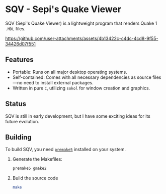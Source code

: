 # SQV - Sepi's Quake Viewer

SQV (Sepi's Quake Viewer) is a lightweight program that renders Quake 1 `.MDL` files.  


https://github.com/user-attachments/assets/4b13422c-c4dc-4cd8-9f55-34426d07f551


## Features  
- Portable: Runs on all major desktop operating systems.  
- Self-contained: Comes with all necessary dependencies as source files—no need to install external packages.  
- Written in pure `C`, utilizing `sokol` for window creation and graphics.  

## Status  
SQV is still in early development, but I have some exciting ideas for its future evolution.  

## Building  
To build SQV, you need [`premake5`](https://premake.github.io/) installed on your system.  

1. Generate the Makefiles:  
   ```sh
   premake5 gmake2
   ```

2. Build the source code
   ```sh
   make
   ```
